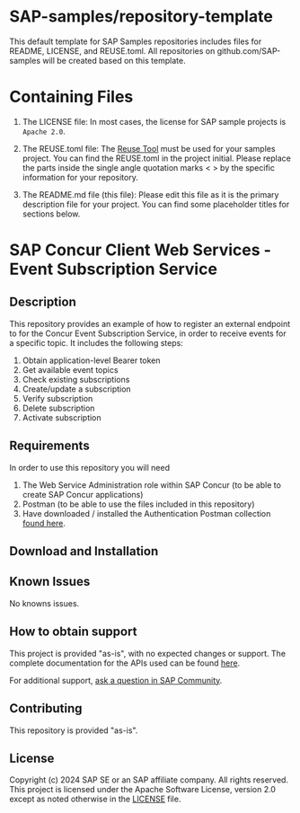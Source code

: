 # SAP-samples/repository-template
This default template for SAP Samples repositories includes files for README, LICENSE, and REUSE.toml. All repositories on github.com/SAP-samples will be created based on this template.

# Containing Files

1. The LICENSE file:
In most cases, the license for SAP sample projects is `Apache 2.0`.

2. The REUSE.toml file: 
The [Reuse Tool](https://reuse.software/) must be used for your samples project. You can find the REUSE.toml in the project initial. Please replace the parts inside the single angle quotation marks < > by the specific information for your repository.

3. The README.md file (this file):
Please edit this file as it is the primary description file for your project. You can find some placeholder titles for sections below.

# SAP Concur Client Web Services - Event Subscription Service

<!--- Register repository https://api.reuse.software/register, then add REUSE badge:
[![REUSE status](https://api.reuse.software/badge/github.com/SAP-samples/REPO-NAME)](https://api.reuse.software/info/github.com/SAP-samples/REPO-NAME)
-->

## Description
This repository provides an example of how to register an external endpoint to for the Concur Event Subscription Service, in order to receive events for a specific topic. It includes the following steps:
1.	Obtain application-level Bearer token 
2.	Get available event topics
3.	Check existing subscriptions
4.	Create/update a subscription
5.	Verify subscription
6.	Delete subscription
7.	Activate subscription

## Requirements
In order to use this repository you will need
1) The Web Service Administration role within SAP Concur (to be able to create SAP Concur applications)
2) Postman (to be able to use the files included in this repository)
3) Have downloaded / installed the Authentication Postman collection [found here](https://github.com/SAP-samples/concur-web-services-authentication).

## Download and Installation

## Known Issues
No knowns issues.

## How to obtain support
This project is provided "as-is", with no expected changes or support.
The complete documentation for the APIs used can be found [here](https://developer.concur.com/api-reference/ess/v4.event-subscription.html).
 
For additional support, [ask a question in SAP Community](https://answers.sap.com/questions/ask.html).

## Contributing
This repository is provided "as-is".

## License
Copyright (c) 2024 SAP SE or an SAP affiliate company. All rights reserved. This project is licensed under the Apache Software License, version 2.0 except as noted otherwise in the [LICENSE](LICENSE) file.
